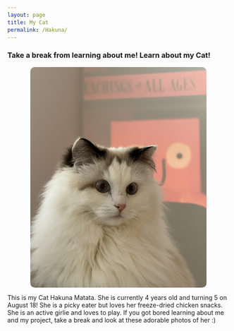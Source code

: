 ```yaml
---
layout: page
title: My Cat
permalink: /Hakuna/
---
```


<style>
.slideshow {
  position: relative;
  width: 400px;
  height: 500px;
  margin: auto;
  overflow: hidden;
  border-radius: 10px;
}

.slides {
  display: flex;
  width: 2400px; /* 6 images x 400px */
  animation: slide 24s infinite;
}

.slides img {
  width: 400px;
  height: auto;
  flex-shrink: 0;
}

@keyframes slide {
  0% { transform: translateX(0); }
  16.6% { transform: translateX(0); }
  33.3% { transform: translateX(-400px); }
  49.9% { transform: translateX(-400px); }
  66.6% { transform: translateX(-800px); }
  83.2% { transform: translateX(-800px); }
  100% { transform: translateX(0); }
}
</style>

### Take a break from learning about me! Learn about my Cat! 

<div class="slideshow">
  <div class="slides">
    <img src="/Hakuna.png" alt="Hakuna">
    <img src="/Hakuna2.png" alt="Hakuna2">
    <img src="/Hakuna3.png" alt="Hakuna3">
    <img src="/Hakuna4.JPG" alt="Hakuna4">
    <img src="/Hakuna5.JPG" alt="Hakuna5">
    <img src="/Hakuna6.PNG" alt="Hakuna6">
  </div>
</div>

<p>
This is my Cat Hakuna Matata. She is currently 4 years old and turning 5 on August 18! She is a picky eater but loves her freeze-dried chicken snacks. She is an active girlie and loves to play. If you got bored learning about me and my project, take a break and look at these adorable photos of her :)
</p>
